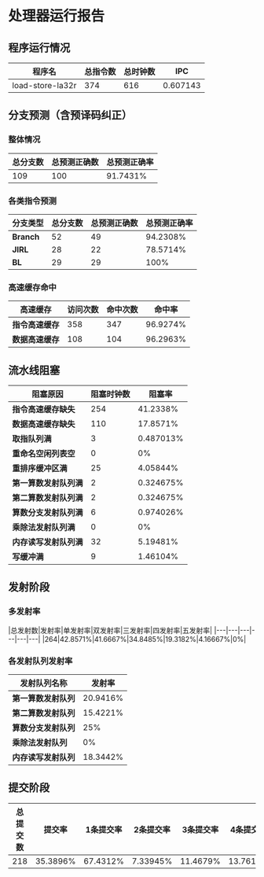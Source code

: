 # 处理器运行报告
## 程序运行情况
|程序名|总指令数|总时钟数|IPC|
|---|---|---|---|
|load-store-la32r|374|616|0.607143|

## 分支预测（含预译码纠正）
### 整体情况
|总分支数|总预测正确数|总预测正确率|
|---|---|---|
|109|100|91.7431%|

### 各类指令预测
|分支类型|总分支数|总预测正确数|总预测正确率|
|---|---|---|---|
|**Branch**| 52 | 49 | 94.2308%|
|**JIRL**| 28 | 22 | 78.5714%|
|**BL**| 29 | 29 | 100%|

### 高速缓存命中
|高速缓存|访问次数|命中次数|命中率|
|---|---|---|---|
|**指令高速缓存**| 358 | 347 | 96.9274%|
|**数据高速缓存**| 108 | 104 | 96.2963%|
## 流水线阻塞
|阻塞原因|阻塞时钟数|阻塞率|
|---|---|---|
|**指令高速缓存缺失**| 254 | 41.2338%|
|**数据高速缓存缺失**| 110 | 17.8571%|
|**取指队列满**| 3 | 0.487013%|
|**重命名空闲列表空**|0 | 0%|
|**重排序缓冲区满**|25 | 4.05844%|
|**第一算数发射队列满**|2 | 0.324675%|
|**第二算数发射队列满**|2 | 0.324675%|
|**算数分支发射队列满**|6 | 0.974026%|
|**乘除法发射队列满**|0 | 0%|
|**内存读写发射队列满**|32 | 5.19481%|
|**写缓冲满**|9 | 1.46104%|

## 发射阶段
### 多发射率
|总发射数|发射率|单发射率|双发射率|三发射率|四发射率|五发射率|
|---|---|---|---|---|---|
|264|42.8571%|41.6667%|34.8485%|19.3182%|4.16667%|0%|

### 各发射队列发射率
|发射队列名称|发射率|
|---|---|
|**第一算数发射队列**|20.9416%|
|**第二算数发射队列**|15.4221%|
|**算数分支发射队列**|25%|
|**乘除法发射队列**|0%|
|**内存读写发射队列**|18.3442%|

## 提交阶段
|总提交数|提交率|1条提交率|2条提交率|3条提交率|4条提交率|
|---|---|---|---|---|---|
|218|35.3896%|67.4312%|7.33945%|11.4679%|13.7615%|
